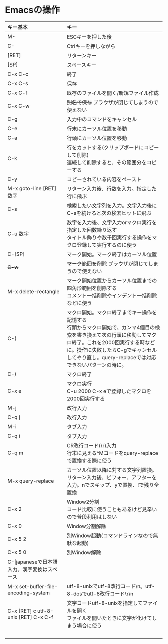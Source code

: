 # Emacsの操作

|キー基本|キー|
|:--|:--|
|M-|ESCキーを押した後|
|C-|Ctrlキーを押しながら|
|[RET]|リターンキー|
|[SP]|スペースキー|
|C-x C-c|終了|
|C-x C-s|保存|
|C-x C-f|既存のファイルを開く/新規ファイル作成|
|~~C-x C-w~~|~~別名で保存~~ ブラウザが閉じてしまうので使えない|
|C-g|入力中のコマンドをキャンセル|
|C-e|行末にカーソル位置を移動|
|C-a|行頭にカーソル位置を移動|
|C-k|行をカットする(クリップボードにコピーして削除)<br />連続して削除すると、その範囲分をコピーする|
|C-y|コピーされている内容をペースト|
|M-x goto-line [RET] 数字|リターン入力後、行数を入力。指定した行に飛ぶ|
|C-s|検索したい文字列を入力。文字入力後にC-sを続けると次の検索ヒットに飛ぶ|
|C-u 数字|数字を入力後、文字入力orマクロ実行を指定した回数繰り返す<br />タイトル飾りや数千回実行する操作をマクロ登録して実行するのに使う|
|C-[SP]|マーク開始。マーク終了はカーソル位置|
|~~C-w~~|~~マーク範囲を削除~~ ブラウザが閉じてしまうので使えない|
|M-x delete-rectangle|マーク開始位置からカーソル位置までの四角形範囲を削除する<br />コメント一括削除やインデント一括削除などに使う|
|C-(|マクロ開始。マクロ終了までキー操作を記憶する<br />行頭からマクロ開始で、カンマ4個目の検索を書き換えて次の行頭に移動してマクロ終了。これを2000回実行する時などに。操作に失敗したらC-gでキャンセルしてやり直し。query-replaceでは対応できないパターンの時に。|
|C-)|マクロ終了|
|C-x e|マクロ実行<br />C-u 2000 C-x eで登録したマクロを2000回実行する|
|M-j|改行入力|
|C-q j|改行入力|
|M-i|タブ入力|
|C-q i|タブ入力|
|C-q m|CR改行コード(\r)入力<br />行末に見える^Mコードをquery-replaceで置換する際に使う|
|M-x query-replace|カーソル位置以降に対する文字列置換。リターン入力後、ビフォー、アフターを入力。nでスキップ、yで置換、!で残り全置換
|C-x 2|Window2分割<br />コード比較に使うこともあるけど見辛いので普段利用はしない|
|C-x 0|Window分割解除|
|C-x 5 2|別Window起動(コマンドラインなので無駄な起動)|
|C-x 5 0|別Window解除|
|C-\|japaneseで日本語入力。漢字変換はスペース|
|M-x set-buffer-file-encoding-system|utf-8-unixでutf-8改行コード\n。utf-8-dosでutf-8改行コード\r\n|
|C-x [RET] c utf-8-unix [RET] C-x C-f|文字コードutf-8-unixを指定してファイルを開く<br />ファイルを開いたときに文字が化けてしまう場合に使う|
|　　　　　　　　　|　|

